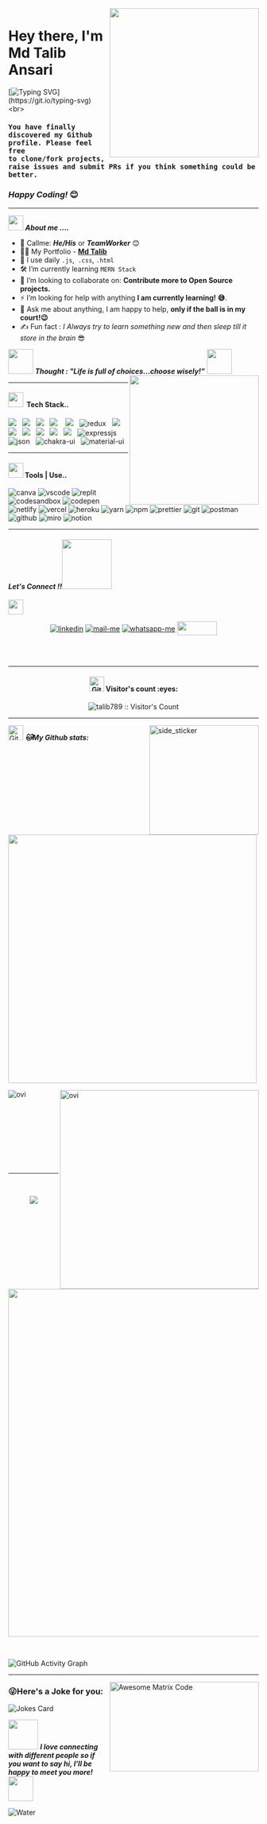 <img src="https://media.giphy.com/media/M9gbBd9nbDrOTu1Mqx/giphy.gif" align="right" width="300" height="300" />

<h1 align="left" >Hey there<a href="https://www.flaticon.com/free-icons/hello" width = "30" title="hello icons"></a>, I'm Md Talib Ansari </h1>

[![Typing SVG](https://readme-typing-svg.herokuapp.com?font=comfortaa&color=4cd964&size=24&width=500&lines=Full-Stack+Web+Developer;MERN+Stack;Nice+to+meet+you...)](https://git.io/typing-svg)
  <br>
<h4><samp><strong>You have finally discovered my Github profile. Please feel free  <br>  to clone/fork projects, raise issues and submit PRs if you think something could be better.</strong></samp></h4> 
<h3><i>Happy Coding!</i> 😊</h3>
<hr>

<img src="https://github.com/talib789/talib789/blob/main/Images/line.gif?raw=true" width="30" />&nbsp;***About me ....***

- 🧠 Callme: ***He/His*** or ***TeamWorker*** 😊 <br>
- 👨‍💻 My Portfolio - **[Md Talib](https://talib-portfolio.netlify.app/)** <br>
- 🤔 I use daily ```.js```,``` .css```, ```.html```
- 🛠  I’m currently learning `MERN Stack`
- 🌱 I’m looking to collaborate on: **Contribute more to Open Source projects.**
- ⚡ I’m looking for help with anything **I am currently learning! 😅**.
- 💬 Ask me about anything, I am happy to help, **only if the ball is in my court!😉**<br>
- ✍️ Fun fact : *I Always try to learn something new and then sleep till it store in the brain* 😎<br>

 <img src="https://media.giphy.com/media/gH3LO09IOiZIqePwv9/giphy.gif" width="50" /> <b><i align="center">Thought : "Life is full of choices…choose wisely!”</i></b> <img src="https://media.giphy.com/media/qjqUcgIyRjsl2/giphy.gif" width="50" />
 <img src ="https://github.com/talib789/talib789/blob/main/Images/imhd.gif?raw=true" align="right" width="260" height="260" /> 
 <hr>
 <h4><img src="https://github.com/talib789/talib789/blob/main/Images/line.gif?raw=true" width="30" />&nbsp; Tech Stack..</h4>
<p >
 <img src="https://img.shields.io/badge/html5%20-%23e34f26.svg?&style=for-the-badge&logo=html5&logoColor=white" />&nbsp;&nbsp;
 <img src="https://img.shields.io/badge/css3%20-%231572B6.svg?&style=for-the-badge&logo=css3&logoColor=white" />&nbsp;&nbsp;
 <img src="https://img.shields.io/badge/javascript%20-%23F7DF1.svg?&style=for-the-badge&logo=javascript&logoColor=white" />&nbsp;&nbsp;
 <img src="https://img.shields.io/badge/Java%20-%23329993.svg?&style=for-the-badge&logo=python&logoColor=white" />&nbsp;&nbsp;&nbsp;
 <img src="https://img.shields.io/badge/react%20-%23F7DF1E.svg?&style=for-the-badge&logo=react&logoColor=white&color=dcad11" />&nbsp;&nbsp;
 <img src="https://img.shields.io/badge/redux-%23593d88.svg?style=for-the-badge&logo=redux&logoColor=white" alt="redux"/>&nbsp;&nbsp;
 <img src="https://img.shields.io/badge/Figma%20-%23F7DF1E.svg?&style=for-the-badge&color=41011c&logo=Figma&logoColor=white" />&nbsp;&nbsp;
 <img src="https://img.shields.io/badge/Bootstrap%20-%23F7DF1E.svg?&style=for-the-badge&color=7044A3&logo=Bootstrap&logoColor=white" />&nbsp;&nbsp;
 <img src="https://img.shields.io/badge/Sass%20-%23F7DF1E.svg?&style=for-the-badge&color=f00604&logo=Sass&logoColor=white" />&nbsp;&nbsp;
 <img src="https://img.shields.io/badge/Node.js%20-%23F7DF1E.svg?&style=for-the-badge&color=6DB35A&logo=Node.js&logoColor=white" />&nbsp;&nbsp;
 <img src="https://img.shields.io/badge/MongoDB%20-%23F7DF1E.svg?&style=for-the-badge&color=f60c88&logo=MongoDB&logoColor=white" />&nbsp;&nbsp;
 <img src="https://img.shields.io/badge/MySQL%20-%23F7DF1E.svg?&style=for-the-badge&color=1E4C68&logo=MySQL&logoColor=white" />&nbsp;&nbsp;
 <img src="https://img.shields.io/badge/express.js-%23404d59.svg?style=for-the-badge&logo=express&logoColor=white" alt="expressjs" />&nbsp;&nbsp; 
 <img src="https://img.shields.io/badge/json-5E5C5C?style=for-the-badge&logo=json&logoColor=white" alt="json" />&nbsp;&nbsp;
 <img src="https://img.shields.io/badge/Chakra--UI-319795?style=for-the-badge&logo=chakra-ui&logoColor=white" alt="chakra-ui" />&nbsp;&nbsp;
 <img src="https://img.shields.io/badge/Material%20UI-007FFF?style=for-the-badge&logo=mui&logoColor=white" alt="material-ui" />&nbsp;&nbsp;
</p>
<hr>
<h4><img src="https://github.com/talib789/talib789/blob/main/Images/line.gif?raw=true" width="30" />&nbsp;Tools | Use..</h4>
<p align="left">
  <img src="https://img.shields.io/badge/Canva-%2300C4CC.svg?&style=for-the-badge&logo=Canva&logoColor=white" alt="canva" />
  <img src="https://img.shields.io/badge/VSCode-0078D4?style=for-the-badge&logo=visual%20studio%20code&logoColor=white" alt="vscode" />
  <img src="https://img.shields.io/badge/replit-667881?style=for-the-badge&logo=replit&logoColor=white" alt="replit" />
  <img src="https://img.shields.io/badge/Codesandbox-000000?style=for-the-badge&logo=CodeSandbox&logoColor=white" alt="codesandbox" />
  <img src="https://img.shields.io/badge/Codepen-000000?style=for-the-badge&logo=codepen&logoColor=white" alt="codepen" />
  <img src="https://img.shields.io/badge/Netlify-00C7B7?style=for-the-badge&logo=netlify&logoColor=white" alt="netlify" />
  <img src="https://img.shields.io/badge/Vercel-000000?style=for-the-badge&logo=vercel&logoColor=white" alt="vercel" />
  <img src="https://img.shields.io/badge/Heroku-430098?style=for-the-badge&logo=heroku&logoColor=white" alt="heroku" />
  <img src="https://img.shields.io/badge/Yarn-2C8EBB?style=for-the-badge&logo=yarn&logoColor=white" alt="yarn" />
  <img src="https://img.shields.io/badge/NPM-%23000000.svg?style=for-the-badge&logo=npm&logoColor=white" alt="npm"/>
  <img src="https://img.shields.io/badge/prettier-1A2C34?style=for-the-badge&logo=prettier&logoColor=white" alt="prettier" />
  <img src="https://img.shields.io/badge/Git-f44d27?style=for-the-badge&logo=git&logoColor=white" alt="git"/>
  <img src="https://img.shields.io/badge/Postman-FF6C37?style=for-the-badge&logo=Postman&logoColor=white" alt="postman"/>
  <img src="https://img.shields.io/badge/GitHub-100000?style=for-the-badge&logo=github&logoColor=white" alt="github"/>
  <img src="https://img.shields.io/badge/Miro-050038?style=for-the-badge&logo=Miro&logoColor=white" alt="miro" />
  <img src="https://img.shields.io/badge/Notion-000000?style=for-the-badge&logo=notion&logoColor=white" alt="notion" />
</p>
  <hr>
  <h4><i>Let's Connect !!<img src="https://raw.githubusercontent.com/ShahriarShafin/ShahriarShafin/main/Assets/handshake.gif" width="100" /></i></h4>
   <img src="https://github.com/talib789/talib789/blob/main/Images/line.gif?raw=true" width="30" />
<p align="center">
  <a href="https://www.linkedin.com/in/md-talib-ansari-117483213/" target="blank"><img align="center" src="https://img.shields.io/badge/LinkedIn-0077B5?style=for-the-badge&logo=linkedin&logoColor=white" alt="linkedin" /></a>
  <a title="taalibullah789@gmail.com" href="mailto:taalibullah789@gmail.com" target="blank"><img align="center" src="https://img.shields.io/badge/Gmail-D14836?style=for-the-badge&logo=gmail&logoColor=white" alt="mail-me" /></a>
  <a href="https://wa.me/918084703458" target="blank"><img align="center" src="https://img.shields.io/badge/WhatsApp-25D366?style=for-the-badge&logo=whatsapp&logoColor=white" alt="whatsapp-me" /></a>
   <a href="https://hashnode.com/@Talib">
    <img align="center" src="https://www.bing.com/th?id=OIP.4sfe-UEhKSnVolP0gr9lxQAAAA&w=212&h=212&c=8&rs=1&qlt=90&o=6&dpr=1.4&pid=3.1&rm=2" height="28" width= "80"/>
  </a>
</p>
<!--  <img src="https://github.com/talib789/talib789/blob/main/Images/line.gif?raw=true" width="30" />&nbsp;Connect with me ...
 <img src="https://github.com/talib789/talib789/blob/main/Images/handshake.gif?raw=true" width="70"/>
 
<p>
  <a href="https://wa.me/918084703458">
   <img align="left" src="https://github.com/talib789/talib789/blob/main/Images/whatspp.jpeg" width="36px"/>
  </a>
   <a href="https://twitter.com/MdTalib57200313">
    <img align="left" src="https://github.com/talib789/talib789/blob/main/Images/twitter.svg" width="40px" />
  </a>
  <a href="mailto:taalibullah789@gmail.com">
    <img align="left" src="https://github.com/talib789/talib789/blob/main/Images/mail.png?raw=true" width="38px"  />
  </a>
  <a href="https://www.linkedin.com/in/md-talib-ansari-117483213/">
    <img align="left" src="https://github.com/talib789/talib789/blob/main/Images/linked-in-alt.svg" width="40px" />
  </a>
  <a href="https://leetcode.com/taalibullah786/">
    <img align="left" src="https://github.com/talib789/talib789/blob/main/Images/leetcode.png?raw=true" width="35px"  />
  </a>
   <a href="https://hashnode.com/@Talib">
    <img align="left" src="https://github.com/talib789/talib789/blob/main/Images/icon.png?raw=true" width="35px"  />
  </a>
</p> -->

<br>&nbsp;&nbsp;
<hr>
<h4 align="center"><img src="https://github.com/talib789/talib789/blob/main/Images/upline.gif?raw=true" width="30" alt="Git"/>&nbsp;Visitor's count :eyes:</h4>
<p align="center"><img src="https://profile-counter.glitch.me/{talib789}/count.svg" alt="talib789 :: Visitor's Count" /></p>
<hr>
 <img align="right" width=220px height=220px alt="side_sticker" src="https://media.giphy.com/media/TEnXkcsHrP4YedChhA/giphy.gif" />
<p align="left">
<img src="https://github.com/talib789/talib789/blob/main/Images/upline.gif?raw=true" width="30" alt="Git"/>&nbsp;<i><b>🐱My Github stats:</b></i> 
</p>
<p align="left" >
<img src="https://github-readme-streak-stats.herokuapp.com/?user=talib789&theme=chartreuse-dark" width="500" />
</p>
<p>
<a href="https://github.com/talib789"><span>
<img align="left" src="https://github-readme-stats.vercel.app/api/top-langs?username=talib789&show_icons=true&locale=en&layout=compact&theme=chartreuse-dark" alt="ovi"/>
<img align="right" src="https://github-readme-stats.vercel.app/api?username=talib789&show_icons=true&locale=en&theme=chartreuse-dark" alt="ovi" width="400px"/>
</span></a> </p>
<br/><br/><br/><br/><br/><br/><br/><br/><br/>
<hr clear="both">
 <br/>
<p align="center">
<a href="https://github.com/talib789"><span>
<img align="center" src="https://github-profile-summary-cards.vercel.app/api/cards/profile-details?username=talib789&theme=dracula" />
</span></a> </p>
 <br/>
 <p align="center" ><img src="https://github-profile-trophy.vercel.app/?username=talib789&theme=chartreuse-dark" width="700px" /> </p>
 <br/>
 
![GitHub Activity Graph](https://activity-graph.herokuapp.com/graph?username=talib789&bg_color=000000&color=4fff67&line=4fff67&point=ffffff&area=true&hide_border=true)
<hr clear="both">

<img src = 'https://github.com/talib789/talib789/blob/main/Images/matrix.gif' alt = 'Awesome Matrix Code' align='right' height=180px width="300px"/>

###  😜Here's a Joke for you:
<img src="https://readme-jokes.vercel.app/api" alt="Jokes Card" />

<img src="https://media.giphy.com/media/LnQjpWaON8nhr21vNW/giphy.gif" width="60"> <em><b>**I love connecting with different people</b> so if you want to say <b>hi, I'll be happy to meet you more!**</b></em> <img src="https://media.giphy.com/media/7j2hfyeVcDtf2/giphy.gif" width="50"/>

![Water](https://github.com/talib789/talib789/blob/main/Images/bottom_header.svg)
